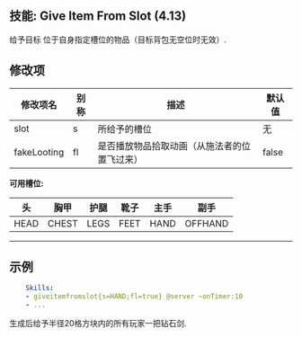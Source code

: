 技能: Give Item From Slot (4.13)
--------------------------

给予目标 位于自身指定槽位的物品（目标背包无空位时无效）.

修改项
----------

| 修改项名 | 别称    | 描述                                                                                                    | 默认值 |
|-----------|------------|----------------------------------------------------------------------------------------------------------------|---------------|
| slot        | s       | 所给予的槽位 | 无 |
| fakeLooting | fl | 是否播放物品拾取动画（从施法者的位置飞过来） | false |

**可用槽位:**

| 头   | 胸甲  | 护腿 | 靴子 | 主手 | 副手    |   
| ---- | ----- | ---- | ---- | ---- | ------- |   
| HEAD | CHEST | LEGS | FEET | HAND | OFFHAND |   
---

示例
--------

```yaml
    Skills:
    - giveitemfromslot{s=HAND;fl=true} @server ~onTimer:10
    - ...
```
生成后给予半径20格方块内的所有玩家一把钻石剑.
